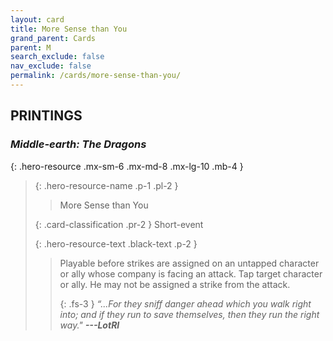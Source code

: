 ```yaml
---
layout: card
title: More Sense than You
grand_parent: Cards
parent: M
search_exclude: false
nav_exclude: false
permalink: /cards/more-sense-than-you/
---
```


## PRINTINGS


### _Middle-earth: The Dragons_

{: .hero-resource .mx-sm-6 .mx-md-8 .mx-lg-10 .mb-4 }
> {: .hero-resource-name .p-1 .pl-2 }
> > <div class="card-mp"></div>
> > <div class="card-name">More Sense than You</div>
>
> {: .card-classification .pr-2 }
> Short-event
>
> {: .hero-resource-text .black-text .p-2 }
> > Playable before strikes are assigned on an untapped character or ally whose company is facing an attack. Tap target character or ally. He may not be assigned a strike from the attack.   
> > 
> > {: .fs-3 } 
> > _“...For they sniff danger ahead which you walk right into; and if they run to save themselves, then they run the right way."_ ***---&#65279;LotRI*** 
> 
